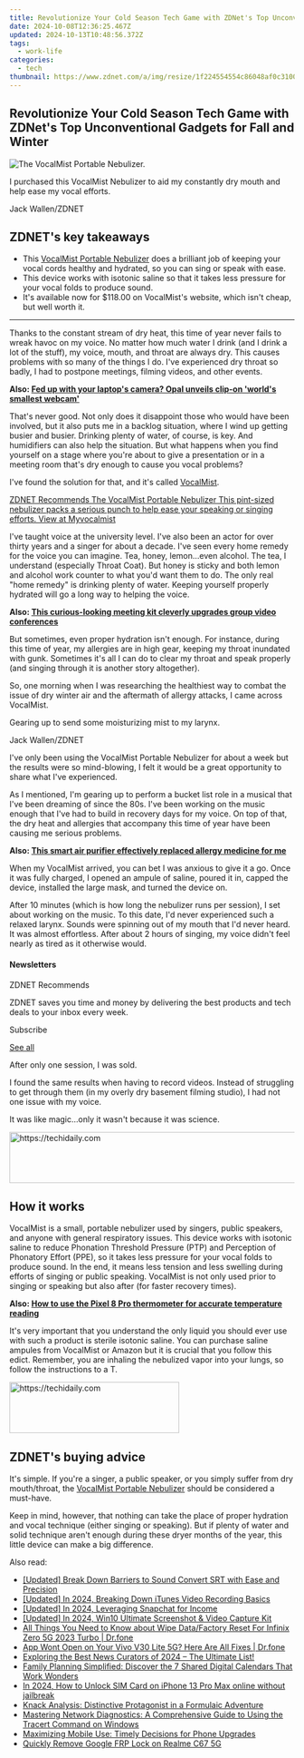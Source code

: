 ```yaml
---
title: Revolutionize Your Cold Season Tech Game with ZDNet's Top Unconventional Gadgets for Fall and Winter
date: 2024-10-08T12:36:25.467Z
updated: 2024-10-13T10:48:56.372Z
tags:
  - work-life
categories:
  - tech
thumbnail: https://www.zdnet.com/a/img/resize/1f224554554c86048af0c3100acee6b4fbc8230e/2023/11/15/65b05482-90ea-4484-a64d-e06af8334f93/vocalmisthero.jpg?width=278&height=156&fit=crop&auto=webp
---
```


## Revolutionize Your Cold Season Tech Game with ZDNet's Top Unconventional Gadgets for Fall and Winter

![The VocalMist Portable Nebulizer.](https://www.zdnet.com/a/img/resize/4df30140b222cab5ecb0bd956f5faee5e4db3ee2/2023/11/15/65b05482-90ea-4484-a64d-e06af8334f93/vocalmisthero.jpg?auto=webp&width=1280)

I purchased this VocalMist Nebulizer to aid my constantly dry mouth and help ease my vocal efforts.

Jack Wallen/ZDNET

## ZDNET's key takeaways

* This [VocalMist Portable Nebulizer](https://myvocalmist.com/products/vocalmist-portable-nebulizer) does a brilliant job of keeping your vocal cords healthy and hydrated, so you can sing or speak with ease.
* This device works with isotonic saline so that it takes less pressure for your vocal folds to produce sound.
* It's available now for $118.00 on VocalMist's website, which isn't cheap, but well worth it.

---

Thanks to the constant stream of dry heat, this time of year never fails to wreak havoc on my voice. No matter how much water I drink (and I drink a lot of the stuff), my voice, mouth, and throat are always dry. This causes problems with so many of the things I do. I've experienced dry throat so badly, I had to postpone meetings, filming videos, and other events.

**Also: [Fed up with your laptop's camera? Opal unveils clip-on 'world's smallest webcam'](https://www.zdnet.com/article/fed-up-with-your-laptops-camera-opal-unveils-clip-on-worlds-smallest-webcam/)**

That's never good. Not only does it disappoint those who would have been involved, but it also puts me in a backlog situation, where I wind up getting busier and busier. Drinking plenty of water, of course, is key. And humidifiers can also help the situation. But what happens when you find yourself on a stage where you're about to give a presentation or in a meeting room that's dry enough to cause you vocal problems?

I've found the solution for that, and it's called [VocalMist](https://myvocalmist.com/products/vocalmist-portable-nebulizer).

[ZDNET Recommends The VocalMist Portable Nebulizer This pint-sized nebulizer packs a serious punch to help ease your speaking or singing efforts. View at Myvocalmist](https://myvocalmist.com/products/vocalmist-portable-nebulizer)

I've taught voice at the university level. I've also been an actor for over thirty years and a singer for about a decade. I've seen every home remedy for the voice you can imagine. Tea, honey, lemon…even alcohol. The tea, I understand (especially Throat Coat). But honey is sticky and both lemon and alcohol work counter to what you'd want them to do. The only real "home remedy" is drinking plenty of water. Keeping yourself properly hydrated will go a long way to helping the voice.

**Also: [This curious-looking meeting kit cleverly upgrades group video conferences](https://www.zdnet.com/article/this-curious-looking-meeting-kit-cleverly-upgrades-group-video-conferences/)**

But sometimes, even proper hydration isn't enough. For instance, during this time of year, my allergies are in high gear, keeping my throat inundated with gunk. Sometimes it's all I can do to clear my throat and speak properly (and singing through it is another story altogether). 

So, one morning when I was researching the healthiest way to combat the issue of dry winter air and the aftermath of allergy attacks, I came across VocalMist.

Gearing up to send some moisturizing mist to my larynx.

Jack Wallen/ZDNET

I've only been using the VocalMist Portable Nebulizer for about a week but the results were so mind-blowing, I felt it would be a great opportunity to share what I've experienced.

As I mentioned, I'm gearing up to perform a bucket list role in a musical that I've been dreaming of since the 80s. I've been working on the music enough that I've had to build in recovery days for my voice. On top of that, the dry heat and allergies that accompany this time of year have been causing me serious problems.

**Also: [This smart air purifier effectively replaced allergy medicine for me](https://www.zdnet.com/home-and-office/smart-home/this-smart-air-purifier-effectively-replaced-allergy-medicine-for-me/)**

When my VocalMist arrived, you can bet I was anxious to give it a go. Once it was fully charged, I opened an ampule of saline, poured it in, capped the device, installed the large mask, and turned the device on.

After 10 minutes (which is how long the nebulizer runs per session), I set about working on the music. To this date, I'd never experienced such a relaxed larynx. Sounds were spinning out of my mouth that I'd never heard. It was almost effortless. After about 2 hours of singing, my voice didn't feel nearly as tired as it otherwise would. 

#### Newsletters

ZDNET Recommends

ZDNET saves you time and money by delivering the best products and tech deals to your inbox every week.

 Subscribe

[See all](https://www.zdnet.com/newsletters/)

After only one session, I was sold.

I found the same results when having to record videos. Instead of struggling to get through them (in my overly dry basement filming studio), I had not one issue with my voice.

It was like magic…only it wasn't because it was science.

<!-- affiliate ads begin -->
<a href="https://ephamedtechinc.pxf.io/c/5597632/2126493/26400" target="_top" id="2126493">
  <img src="//a.impactradius-go.com/display-ad/26400-2126493" border="0" alt="https://techidaily.com" width="640" height="90"/>
</a>
<img height="0" width="0" src="https://ephamedtechinc.pxf.io/i/5597632/2126493/26400" style="position:absolute;visibility:hidden;" border="0" />
<!-- affiliate ads end -->

## How it works

VocalMist is a small, portable nebulizer used by singers, public speakers, and anyone with general respiratory issues. This device works with isotonic saline to reduce Phonation Threshold Pressure (PTP) and Perception of Phonatory Effort (PPE), so it takes less pressure for your vocal folds to produce sound. In the end, it means less tension and less swelling during efforts of singing or public speaking. VocalMist is not only used prior to singing or speaking but also after (for faster recovery times).

**Also: [How to use the Pixel 8 Pro thermometer for accurate temperature reading](https://www.zdnet.com/article/how-to-use-the-pixel-8-pro-thermometer-for-accurate-temperature-reading/)**

It's very important that you understand the only liquid you should ever use with such a product is sterile isotonic saline. You can purchase saline ampules from VocalMist or Amazon but it is crucial that you follow this edict. Remember, you are inhaling the nebulized vapor into your lungs, so follow the instructions to a T.

<!-- affiliate ads begin -->
<a href="https://aligracehair.sjv.io/c/5597632/1997657/19272" target="_top" id="1997657">
  <img src="//a.impactradius-go.com/display-ad/19272-1997657" border="0" alt="https://techidaily.com" width="300" height="90"/>
</a>
<img height="0" width="0" src="https://aligracehair.sjv.io/i/5597632/1997657/19272" style="position:absolute;visibility:hidden;" border="0" />
<!-- affiliate ads end -->

## ZDNET's buying advice

It's simple. If you're a singer, a public speaker, or you simply suffer from dry mouth/throat, the [VocalMist Portable Nebulizer](https://myvocalmist.com/products/vocalmist-portable-nebulizer) should be considered a must-have. 

Keep in mind, however, that nothing can take the place of proper hydration and vocal technique (either singing or speaking). But if plenty of water and solid technique aren't enough during these dryer months of the year, this little device can make a big difference.

<ins class="adsbygoogle"
     style="display:block"
     data-ad-format="autorelaxed"
     data-ad-client="ca-pub-7571918770474297"
     data-ad-slot="1223367746"></ins>

<ins class="adsbygoogle"
     style="display:block"
     data-ad-client="ca-pub-7571918770474297"
     data-ad-slot="8358498916"
     data-ad-format="auto"
     data-full-width-responsive="true"></ins>

<span class="atpl-alsoreadstyle">Also read:</span>
<div><ul>
<li><a href="https://fox-cloud.techidaily.com/updated-break-down-barriers-to-sound-convert-srt-with-ease-and-precision/"><u>[Updated] Break Down Barriers to Sound Convert SRT with Ease and Precision</u></a></li>
<li><a href="https://screen-recording.techidaily.com/updated-in-2024-breaking-down-itunes-video-recording-basics/"><u>[Updated] In 2024, Breaking Down iTunes Video Recording Basics</u></a></li>
<li><a href="https://snapchat-videos.techidaily.com/updated-in-2024-leveraging-snapchat-for-income/"><u>[Updated] In 2024, Leveraging Snapchat for Income</u></a></li>
<li><a href="https://screen-mirroring-recording.techidaily.com/updated-in-2024-win10-ultimate-screenshot-and-video-capture-kit/"><u>[Updated] In 2024, Win10 Ultimate Screenshot & Video Capture Kit</u></a></li>
<li><a href="https://phone-solutions.techidaily.com/all-things-you-need-to-know-about-wipe-datafactory-reset-for-infinix-zero-5g-2023-turbo-drfone-by-drfone-reset-android-reset-android/"><u>All Things You Need to Know about Wipe Data/Factory Reset For Infinix Zero 5G 2023 Turbo | Dr.fone</u></a></li>
<li><a href="https://howto.techidaily.com/app-wont-open-on-your-vivo-v30-lite-5g-here-are-all-fixes-drfone-by-drfone-fix-android-problems-fix-android-problems/"><u>App Wont Open on Your Vivo V30 Lite 5G? Here Are All Fixes | Dr.fone</u></a></li>
<li><a href="https://techno-recovery.techidaily.com/exploring-the-best-news-curators-of-2024-the-ultimate-list/"><u>Exploring the Best News Curators of 2024 – The Ultimate List!</u></a></li>
<li><a href="https://techno-recovery.techidaily.com/family-planning-simplified-discover-the-7-shared-digital-calendars-that-work-wonders/"><u>Family Planning Simplified: Discover the 7 Shared Digital Calendars That Work Wonders</u></a></li>
<li><a href="https://sim-unlock.techidaily.com/in-2024-how-to-unlock-sim-card-on-iphone-13-pro-max-online-without-jailbreak-by-drfone-ios/"><u>In 2024, How to Unlock SIM Card on iPhone 13 Pro Max online without jailbreak</u></a></li>
<li><a href="https://buynow-marvelous.techidaily.com/knack-analysis-distinctive-protagonist-in-a-formulaic-adventure/"><u>Knack Analysis: Distinctive Protagonist in a Formulaic Adventure</u></a></li>
<li><a href="https://techno-recovery.techidaily.com/mastering-network-diagnostics-a-comprehensive-guide-to-using-the-tracert-command-on-windows/"><u>Mastering Network Diagnostics: A Comprehensive Guide to Using the Tracert Command on Windows</u></a></li>
<li><a href="https://techno-recovery.techidaily.com/maximizing-mobile-use-timely-decisions-for-phone-upgrades/"><u>Maximizing Mobile Use: Timely Decisions for Phone Upgrades</u></a></li>
<li><a href="https://review-topics.techidaily.com/quickly-remove-google-frp-lock-on-realme-c67-5g-by-drfone-android-unlock-remove-google-frp/"><u>Quickly Remove Google FRP Lock on Realme C67 5G</u></a></li>
</ul></div>

